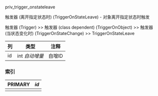 priv_trigger_onstateleave

触发器 (离开指定状态时) (TriggerOnStateLeave) - 对象离开指定状态时触发

触发器 (Trigger) >> 触发器 (class dependent) (TriggerOnObject) >> 触发器 (当状态变化时) (TriggerOnStateChange) >> TriggerOnStateLeave



| 列   | 类型           | 注释   |
| :--- | -------------- | ------ |
| id   | int *自动增量* | 自增ID |

### 索引

| PRIMARY | *id* |
| :------ | ---- |
|         |      |